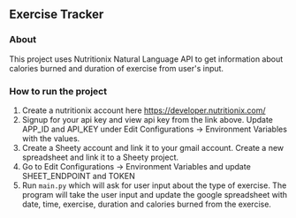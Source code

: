## Exercise Tracker
### About
This project uses Nutritionix Natural Language API to get information about calories burned and duration of exercise from user's input. 

### How to run the project
1. Create a nutritionix account here https://developer.nutritionix.com/
2. Signup for your api key and view api key from the link above. Update APP_ID and API_KEY under Edit Configurations -> Environment Variables with the values. 
3. Create a Sheety account and link it to your gmail account. Create a new spreadsheet and link it to a Sheety project. 
4. Go to Edit Configurations -> Environment Variables and update SHEET_ENDPOINT and TOKEN 
5. Run `main.py` which will ask for user input about the type of exercise. The program will take the user input and update the google spreadsheet with date, time, exercise, duration and calories burned from the exercise. 